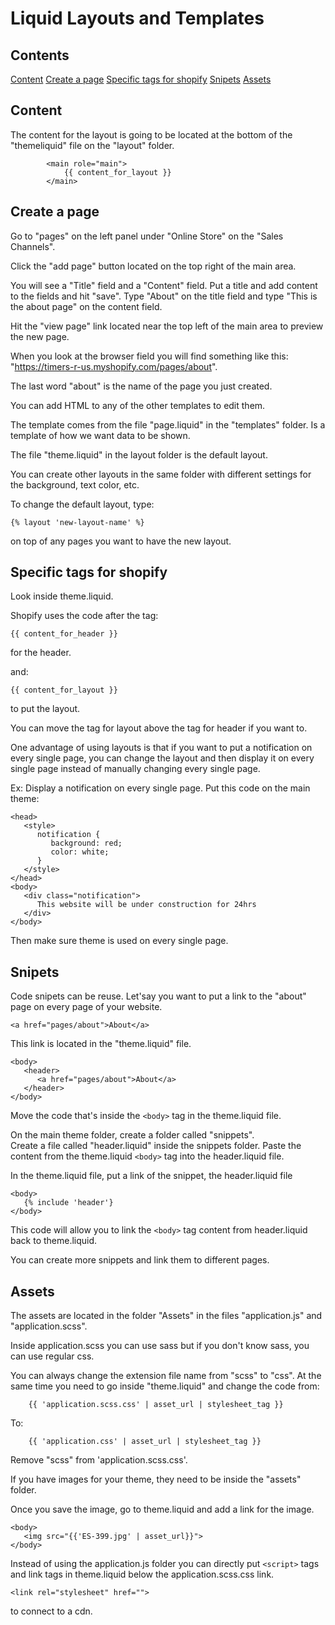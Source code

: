 # Liquid Layouts and Templates

## Contents
[Content](#Content)
[Create a page](#Create-a-page)
[Specific tags for shopify](#Specific-tags-for-shopify)
[Snipets](#Snipets)
[Assets](#Assets)

## Content
The content for the layout is going to be located at the bottom of the "themeliquid" file on the "layout" folder.

```
        <main role="main">
            {{ content_for_layout }}
        </main>
```

## Create a page

Go to "pages" on the left panel under "Online Store" on the "Sales Channels".  

Click the "add page" button located on the top right of the main area.  

You will see a "Title" field and a "Content" field. Put a title and add content to the fields and hit "save". Type "About" on the title field and type "This is the about page" on the content field.

Hit the "view page" link located near the top left of the main area to preview the new page. 

When you look at the browser field you will find something like this: "https://timers-r-us.myshopify.com/pages/about".  

The last word "about" is the name of the page you just created.  

You can add HTML to any of the other templates to edit them. 

The template comes from the file "page.liquid" in the "templates" folder. Is a template of how we want data to be shown.  

The file "theme.liquid" in the layout folder is the default layout. 

You can create other layouts in the same folder with different settings for the background, text color, etc. 

To change the default layout, type:
```
{% layout 'new-layout-name' %}
```
on top of any pages you want to have the new layout.  

## Specific tags for shopify

Look inside theme.liquid.

Shopify uses the code after the tag:
```
{{ content_for_header }}
``` 
for the header.

and: 
```
{{ content_for_layout }}
```
to put the layout.  

You can move the tag for layout above the tag for header if you want to.  

One advantage of using layouts is that if you want to put a notification on every single page, you can change the layout and then display it on every single page instead of manually changing every single page.

Ex: Display a notification on every single page.
Put this code on the main theme:
```
<head>
   <style>
      notification {
         background: red;
         color: white;
      }
   </style>
</head>
<body>
   <div class="notification">
      This website will be under construction for 24hrs
   </div>
</body>
```  
Then make sure theme is used on every single page.  

## Snipets
Code snipets can be reuse. Let'say you want to put a link to the "about" page on every page of your website.

```
<a href="pages/about">About</a>
```
This link is located in the "theme.liquid" file. 
```
<body>
   <header>
      <a href="pages/about">About</a>
   </header>
</body>
```  

Move the code that's inside the ```<body>``` tag in the theme.liquid file.

On the main theme folder, create a folder called "snippets".  
Create a file called "header.liquid" inside the snippets folder.
Paste the content from the theme.liquid ```<body>``` tag into the header.liquid file.

In the theme.liquid file, put a link of the snippet, the header.liquid file
```
<body>
   {% include 'header'}
</body>
```
This code will allow you to link the ```<body>``` tag content from header.liquid back to theme.liquid.  

You can create more snippets and link them to different pages.  

## Assets

The assets are located in the folder "Assets" in the files "application.js" and "application.scss".  

Inside application.scss you can use sass but if you don't know sass, you can use regular css.  

You can always change the extension file name from "scss" to "css". At the same time you need to go inside "theme.liquid" and change the code from: 
```
    {{ 'application.scss.css' | asset_url | stylesheet_tag }}
```  
To:  
```  
    {{ 'application.css' | asset_url | stylesheet_tag }}
```  
Remove "scss" from 'application.scss.css'.  

If you have images for your theme, they need to be inside the "assets" folder.  

Once you save the image, go to theme.liquid and add a link for the image.  
```
<body>
   <img src="{{'ES-399.jpg' | asset_url}}">
</body>
```   

Instead of using the application.js folder you can directly put ```<script>``` tags and link tags in theme.liquid below the application.scss.css link.  
```
<link rel="stylesheet" href="">
``` 
to connect to a cdn.  



